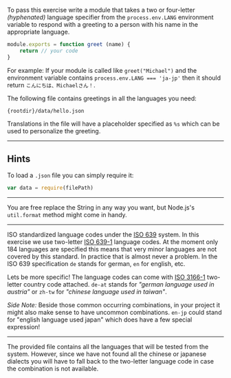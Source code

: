 To pass this exercise write a module that takes a two or four-letter
_(hyphenated)_ language specifier from the `process.env.LANG`  environment
variable to respond with a greeting to a person with his name in the
appropriate language.

```javascript
module.exports = function greet (name) {
    return // your code
}
```

For example: If your module is called like `greet("Michael")` and the
environment variable contains `process.env.LANG === 'ja-jp'` then it should
return `こんにちは、Michaelさん！`.

The following file contains greetings in all the languages you need:

    {rootdir}/data/hello.json

Translations in the file will have a placeholder specified as `%s` which can
be used to personalize the greeting.

---

## Hints

To load a `.json` file you can simply require it:

```javascript
var data = require(filePath)
```

---

You are free replace the String in any way you want, but Node.js's `util.format`
method might come in handy.

---

ISO standardized language codes under the [ISO 639] system. In this exercise
we use two-letter [ISO 639-1] language codes. At the moment only 184 languages are
specified this means that very minor languages are not covered by this standard.
In practice that is almost never a problem. In the ISO 639 specification
`de` stands for german, `en` for english, etc.

Lets be more specific! The language codes can come with [ISO 3166-1]
two-letter country code attached. `de-at` stands for
_"german language used in austria"_ or `zh-tw` for _"chinese language used
in taiwan"_.

_Side Note:_ Beside those common occurring combinations, in your project it
might also make sense to have uncommon combinations. `en-jp` could stand
for "english language used japan" which does have a few special
expression!

---

The provided file contains all the languages that will be tested from the
system. However, since we have not found all the chinese or japanese
dialects you will have to fall back to the two-letter language code in
case the combination is not available.

[ISO 639]: https://en.wikipedia.org/wiki/ISO_639
[ISO 639-1]: https://en.wikipedia.org/wiki/ISO_639-1
[ISO 3166-1]: https://en.wikipedia.org/wiki/ISO_3166-1
